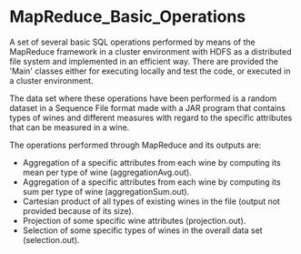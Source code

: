 # MapReduce_Basic_Operations
A set of several basic SQL operations performed by means of the MapReduce framework in a cluster environment with HDFS as a distributed file system and implemented in an efficient way. There are provided the 'Main' classes either for executing locally and test the code, or executed in a cluster environment.

The data set where these operations have been performed is a random dataset in a Sequence File format made with a JAR program that contains types of wines and different measures with regard to the specific attributes that can be measured in a wine.

The operations performed through MapReduce and its outputs are:
- Aggregation of a specific attributes from each wine by computing its mean per type of wine (aggregationAvg.out).
- Aggregation of a specific attributes from each wine by computing its sum per type of wine (aggregationSum.out).
- Cartesian product of all types of existing wines in the file (output not provided because of its size).
- Projection of some specific wine attributes (projection.out).
- Selection of some specific types of wines in the overall data set (selection.out).
